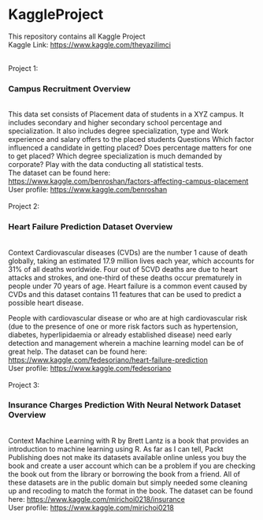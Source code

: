 # KaggleProject
This repository contains all Kaggle Project <br>
Kaggle Link: https://www.kaggle.com/theyazilimci
<br> <br>

Project 1:<h3> Campus Recruitment Overview</h3> <br>
This data set consists of Placement data of students in a XYZ campus. It includes secondary and higher secondary school percentage and specialization. It also includes degree specialization, type and Work experience and salary offers to the placed students
Questions
Which factor influenced a candidate in getting placed?
Does percentage matters for one to get placed?
Which degree specialization is much demanded by corporate?
Play with the data conducting all statistical tests. <br>
The dataset can be found here: https://www.kaggle.com/benroshan/factors-affecting-campus-placement <br>
User profile: https://www.kaggle.com/benroshan
<br> <br> 
Project 2: <h3> Heart Failure Prediction Dataset Overview </h3> <br>
Context
Cardiovascular diseases (CVDs) are the number 1 cause of death globally, taking an estimated 17.9 million lives each year, which accounts for 31% of all deaths worldwide. Four out of 5CVD deaths are due to heart attacks and strokes, and one-third of these deaths occur prematurely in people under 70 years of age. Heart failure is a common event caused by CVDs and this dataset contains 11 features that can be used to predict a possible heart disease.

People with cardiovascular disease or who are at high cardiovascular risk (due to the presence of one or more risk factors such as hypertension, diabetes, hyperlipidaemia or already established disease) need early detection and management wherein a machine learning model can be of great help.
The dataset can be found here: https://www.kaggle.com/fedesoriano/heart-failure-prediction <br>
User profile: https://www.kaggle.com/fedesoriano
<br> <br> 
Project 3: <h3> Insurance Charges Prediction With Neural Network Dataset Overview </h3> <br>
Context
Machine Learning with R by Brett Lantz is a book that provides an introduction to machine learning using R. As far as I can tell, Packt Publishing does not make its datasets available online unless you buy the book and create a user account which can be a problem if you are checking the book out from the library or borrowing the book from a friend. All of these datasets are in the public domain but simply needed some cleaning up and recoding to match the format in the book.
The dataset can be found here: https://www.kaggle.com/mirichoi0218/insurance <br>
User profile: https://www.kaggle.com/mirichoi0218
